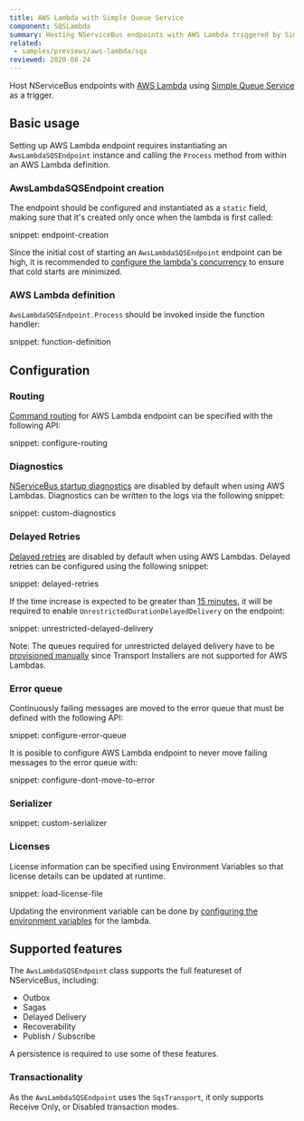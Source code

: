```yaml
---
title: AWS Lambda with Simple Queue Service
component: SQSLambda
summary: Hosting NServiceBus endpoints with AWS Lambda triggered by Simple Queue Service
related:
 - samples/previews/aws-lambda/sqs
reviewed: 2020-08-24
---
```


Host NServiceBus endpoints with [AWS Lambda](https://aws.amazon.com/lambda/) using [Simple Queue Service](https://aws.amazon.com/sqs/) as a trigger.

## Basic usage

Setting up AWS Lambda endpoint requires instantiating an `AwsLambdaSQSEndpoint` instance and calling the `Process` method from within an AWS Lambda definition.

### AwsLambdaSQSEndpoint creation

The endpoint should be configured and instantiated as a `static` field, making sure that it's created only once when the lambda is first called:

snippet: endpoint-creation

Since the initial cost of starting an `AwsLambdaSQSEndpoint` endpoint can be high, it is recommended to [configure the lambda's concurrency](https://docs.aws.amazon.com/lambda/latest/dg/configuration-concurrency.html) to ensure that cold starts are minimized.

### AWS Lambda definition

`AwsLambdaSQSEndpoint.Process` should be invoked inside the function handler:

snippet: function-definition

## Configuration

### Routing

[Command routing](/nservicebus/messaging/routing.md#command-routing) for AWS Lambda endpoint can be specified with the following API: 

snippet: configure-routing

### Diagnostics

[NServiceBus startup diagnostics](/nservicebus/hosting/startup-diagnostics.md) are disabled by default when using AWS Lambdas. Diagnostics can be written to the logs via the following snippet:

snippet: custom-diagnostics

### Delayed Retries

[Delayed retries](/nservicebus/recoverability/configure-delayed-retries.md) are disabled by default when using AWS Lambdas. Delayed retries can be configured using the following snippet:

snippet: delayed-retries

If the time increase is expected to be greater than [15 minutes](/transports/sqs/delayed-delivery.md#enable-unrestricted-delayed-delivery), it will be required to enable `UnrestrictedDurationDelayedDelivery` on the endpoint:

snippet: unrestricted-delayed-delivery

Note: The queues required for unrestricted delayed delivery have to be [provisioned manually](/transports/sqs/delayed-delivery.md#enable-unrestricted-delayed-delivery-manual-fifo-queue-creation) since Transport Installers are not supported for AWS Lambdas.

### Error queue

Continuously failing messages are moved to the error queue that must be defined with the following API:

snippet: configure-error-queue

It is posible to configure AWS Lambda endpoint to never move failing messages to the error queue with:

snippet: configure-dont-move-to-error

### Serializer

snippet: custom-serializer

### Licenses

License information can be specified using Environment Variables so that license details can be updated at runtime.

snippet: load-license-file

Updating the environment variable can be done by [configuring the environment variables](https://docs.aws.amazon.com/lambda/latest/dg/configuration-envvars.html) for the lambda.

## Supported features

The `AwsLambdaSQSEndpoint` class supports the full featureset of NServiceBus, including:

* Outbox
* Sagas
* Delayed Delivery
* Recoverability
* Publish / Subscribe

A persistence is required to use some of these features.

### Transactionality

As the `AwsLambdaSQSEndpoint` uses the `SqsTransport`, it only supports Receive Only, or Disabled transaction modes.